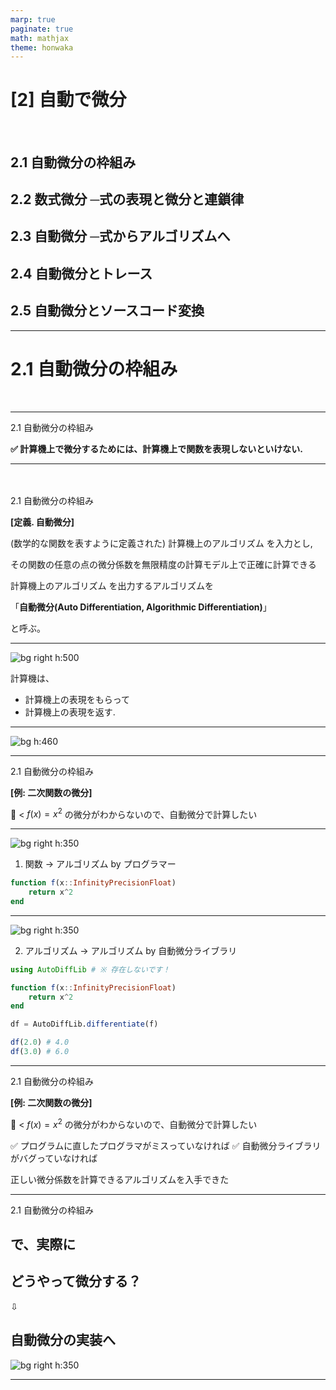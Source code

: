 ```yaml
---
marp: true
paginate: true
math: mathjax
theme: honwaka
---
```


<!-- _class: lead -->

# [2] 自動で微分
<br>

## 2.1 自動微分の枠組み
## 2.2 数式微分 ─式の表現と微分と連鎖律
## 2.3 自動微分 ─式からアルゴリズムへ 
## 2.4 自動微分とトレース
## 2.5 自動微分とソースコード変換

---


# **2.1 自動微分の枠組み**

<br>



---

<!-- _header: 自動微分の枠組み -->

<div class="section"> 2.1 自動微分の枠組み </div>

**✅ 計算機上で微分するためには、計算機上で関数を表現しないといけない.**


---

<!-- _header: 「自動微分」 -->

<br>
<br>


<div class="section"> 2.1 自動微分の枠組み </div>

<div class="def">

**[定義. 自動微分]**

(数学的な関数を表すように定義された) <span class="dot-text">計算機上のアルゴリズム</span> を入力とし,

その関数の任意の点の微分係数を無限精度の計算モデル上で正確に計算できる 

<span class="dot-text">計算機上のアルゴリズム</span> を出力するアルゴリズムを 

「**自動微分(Auto Differentiation, Algorithmic Differentiation)**」

と呼ぶ。

</div>


---

<!-- _header: 自動微分の枠組み -->


![bg right h:500](../img/autodiff_intro.png)

計算機は、
- 計算機上の表現をもらって
- 計算機上の表現を返す.


---

<!-- _header: 自動微分 -->



![bg h:460](../img/autodiff_framework_simple.png)

---

<!-- _header: 自動微分 -->

<div class="section"> 2.1 自動微分の枠組み </div>

<div class="thm">

<!-- **[例: 線形回帰]**

気温とアイスの売り上げ本数のデータ ($\mathcal{D} = \{ (25, 1000), \cdots, (35, 2000) \}$)　
があるので、線形回帰で売り上げを予測したい。
つまり $f(x; a, b) = ax + b$ として、

$$
L(a, b) = \sum_{(x, y) \in \mathcal{D}} (y - f(x; a, b))^2
$$

を小さくする $a, b$ を求める。 これを勾配降下法でやりたいので、
$L$ の各点の勾配を計算するアルゴリズムを自動微分で得たい. -->


**[例: 二次関数の微分]**

:dog: < $f(x) = x^2$ の微分がわからないので、自動微分で計算したい

</div>

---

<!-- _header: 例: 二次関数の微分 -->

![bg right h:350](../img/autodiff_framework_simple.png)

1. 関数 $\rightarrow$ アルゴリズム 
by プログラマー
    
```julia
function f(x::InfinityPrecisionFloat)
    return x^2
end
```



---

<!-- _header: 例: 二次関数の微分 -->

![bg right h:350](../img/autodiff_framework_simple.png)

2. アルゴリズム $\rightarrow$ アルゴリズム
by 自動微分ライブラリ

```julia
using AutoDiffLib # ※ 存在しないです！

function f(x::InfinityPrecisionFloat)
    return x^2
end

df = AutoDiffLib.differentiate(f)

df(2.0) # 4.0
df(3.0) # 6.0
```

---

<!-- _header: 例: 二次関数の微分 -->

<div class="section"> 2.1 自動微分の枠組み </div>

<div class="thm">

**[例: 二次関数の微分]**

:dog: < $f(x) = x^2$ の微分がわからないので、自動微分で計算したい

</div>

✅ プログラムに直したプログラマがミスっていなければ
✅ 自動微分ライブラリがバグっていなければ

正しい微分係数を計算できるアルゴリズムを入手できた

---

<div class="section"> 2.1 自動微分の枠組み </div>


<!-- _header: 自動微分の枠組み -->

## で、実際に
## どうやって微分する？


⇩



## **自動微分の実装**へ


![bg right h:350](../img/autodiff_framework_simple.png)


---